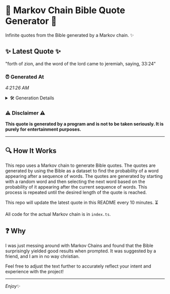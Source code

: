 # 📖 Markov Chain Bible Quote Generator 📖

Infinite quotes from the Bible generated by a Markov chain. ✨

## ✨ Latest Quote ✨
"forth of zion, and the word of the lord came to jeremiah, saying, 33:24"

### ⏰ Generated At
*4:21:26 AM*

<details>
    <summary>🛠️ Generation Details</summary>
    <p>
        <strong>🌱 Seed:</strong> forth<br>
        <strong>🔄 Iterations:</strong> 13<br>
        <strong>📜 Context History:</strong><br>[ forth ]: of<br>[ forth, of ]: zion,<br>[ forth, of, zion, ]: and<br>[ forth, of, zion,, and ]: the<br>[ forth, of, zion,, and, the ]: word<br>[ forth, of, zion,, and, the, word ]: of<br>[ of, zion,, and, the, word, of ]: the<br>[ zion,, and, the, word, of, the ]: lord<br>[ and, the, word, of, the, lord ]: came<br>[ the, word, of, the, lord, came ]: to<br>[ word, of, the, lord, came, to ]: jeremiah,<br>[ of, the, lord, came, to, jeremiah, ]: saying,<br>[ the, lord, came, to, jeremiah,, saying, ]: 33:24<br>
    </p>
</details>

### ⚠️ Disclaimer ⚠️
**This quote is generated by a program and is not to be taken seriously. It is purely for entertainment purposes.**

---

## 🔍 How It Works

This repo uses a Markov chain to generate Bible quotes. The quotes are generated by using the Bible as a dataset to find the probability of a word appearing after a sequence of words. The quotes are generated by starting with a random word and then selecting the next word based on the probability of it appearing after the current sequence of words. This process is repeated until the desired length of the quote is reached.

This repo will update the latest quote in this README every 10 minutes. ⏳

All code for the actual Markov chain is in `index.ts`.

## ❓ Why

I was just messing around with Markov Chains and found that the Bible surprisingly yielded good results when prompted. 
It was suggested by a friend, and I am in no way christian.

Feel free to adjust the text further to accurately reflect your intent and experience with the project!

---

*Enjoy*✨
